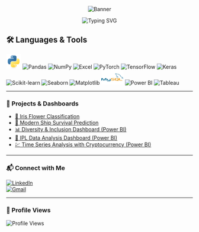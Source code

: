<!-- Banner -->
<p align="center">
  <img src="https://capsule-render.vercel.app/api?type=waving&height=250&color=gradient&customColorList=0,2,12,21,30&text=Hey%20there,%20I'm%20Amar%20👋&fontAlign=50&fontAlignY=40&fontSize=45&fontColor=ffffff&animation=fadeIn&desc=Data%20Analyst%20|%20ML%20Enthusiast&descSize=18&descAlign=50" alt="Banner"/>
</p>

<!-- Typing animation (external service) -->
<p align="center">
  <img src="https://readme-typing-svg.demolab.com?font=Fira+Code&size=22&pause=2000&color=FF6F00&center=true&vCenter=true&width=700&lines=Data+Analyst+%7C+ML+Enthusiast;Exploring+AI+and+Deep+Learning;Turning+Data+into+Actionable+Insights" alt="Typing SVG"/>
</p>

## 🛠 Languages & Tools  

<p align="left">
  <!-- Python -->
  <img src="https://raw.githubusercontent.com/devicons/devicon/master/icons/python/python-original.svg" alt="Python" width="40" height="40"/>  

  <!-- Pandas (White background PNG) -->
  <img src="https://pandas.pydata.org/static/img/pandas_white.svg" alt="Pandas" width="80" height="40"/>  

  <!-- NumPy -->
  <img src="https://upload.wikimedia.org/wikipedia/commons/3/31/NumPy_logo_2020.svg" alt="NumPy" width="80" height="40"/>  

  <!-- Excel -->
  <img src="https://upload.wikimedia.org/wikipedia/commons/0/0e/Microsoft_Excel_2013-2019_logo.svg" alt="Excel" width="40" height="40"/>  

  <!-- PyTorch -->
  <img src="https://upload.wikimedia.org/wikipedia/commons/1/10/PyTorch_logo_icon.svg" alt="PyTorch" width="40" height="40"/>  

  <!-- TensorFlow -->
  <img src="https://upload.wikimedia.org/wikipedia/commons/2/2d/Tensorflow_logo.svg" alt="TensorFlow" width="40" height="40"/>  

  <!-- Keras -->
  <img src="https://upload.wikimedia.org/wikipedia/commons/a/ae/Keras_logo.svg" alt="Keras" width="40" height="40"/>  

  <!-- Scikit-learn -->
  <img src="https://upload.wikimedia.org/wikipedia/commons/0/05/Scikit_learn_logo_small.svg" alt="Scikit-learn" width="60" height="60"/>  

  <!-- Seaborn -->
  <img src="https://seaborn.pydata.org/_static/logo-wide-lightbg.svg" alt="Seaborn" width="80" height="40"/>  

  <!-- Matplotlib -->
  <img src="https://upload.wikimedia.org/wikipedia/commons/8/84/Matplotlib_icon.svg" alt="Matplotlib" width="40" height="40"/>  

  <!-- MySQL -->
  <img src="https://raw.githubusercontent.com/devicons/devicon/master/icons/mysql/mysql-original-wordmark.svg" alt="MySQL" width="60" height="40"/>  

  <!-- Power BI -->
  <img src="https://upload.wikimedia.org/wikipedia/commons/c/cf/New_Power_BI_Logo.svg" alt="Power BI" width="40" height="40"/>   

  <!-- Tableau -->
  <img src="https://upload.wikimedia.org/wikipedia/commons/4/4b/Tableau_Logo.png" alt="Tableau" width="80" height="60"/>  
</p>

---

### 📌 Projects & Dashboards

- [🌼 Iris Flower Classification](https://github.com/amar4542/Iris-Dataset)  
- [🚢 Modern Ship Survival Prediction](https://github.com/amar4542/Titanic-Survival-Prediction)  
- [📊 Diversity & Inclusion Dashboard (Power BI)](https://github.com/amar4542/Diversity-Inclusion)  
- [🏏 IPL Data Analysis Dashboard (Power BI)](https://github.com/amar4542/IPL-Data-Analysis)  
- [💹 Time Series Analysis with Cryptocurrency (Power BI)](https://github.com/amar4542/Time-series-analysis-with-cryptocurrency)  

---

### 📬 Connect with Me  

[![LinkedIn](https://img.shields.io/badge/-LinkedIn-blue?logo=linkedin&style=flat-square)](https://www.linkedin.com/in/m-amara-4542m/)  
[![Gmail](https://img.shields.io/badge/-Gmail-D14836?style=flat-square&logo=gmail&logoColor=white)](mailto:mangalaamara282@gmail.com)  

---

### 👀 Profile Views  
![Profile Views](https://komarev.com/ghpvc/?username=amar4542&label=Profile%20views&color=0e75b6&style=flat)

